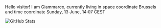 Hello visitor! I am Giammarco, currently living in space coordinate Brussels and time coordinate Sunday, 13 June, 14:07 CEST

![GitHub Stats](https://github-readme-stats.vercel.app/api?username=grcasanova)
